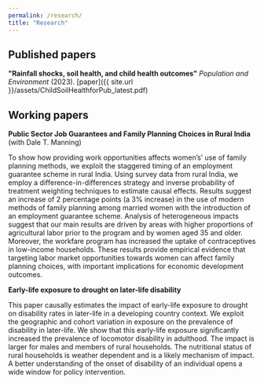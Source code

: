 ```yaml
---
permalink: /research/
title: "Research"
---
```

## Published papers
**"Rainfall shocks, soil health, and child health outcomes"** *Population and Environment* (2023). [paper]({{ site.url }}/assets/ChildSoilHealthforPub_latest.pdf)
## Working papers

**Public Sector Job Guarantees and Family Planning Choices in Rural India** (with Dale T. Manning)

To show how providing work opportunities affects women’s’ use of family planning methods, we exploit the staggered timing of an employment guarantee scheme in rural India. Using survey data from rural India, we employ a difference-in-differences strategy and inverse probability of treatment weighting techniques to estimate causal effects. Results suggest an increase of 2 percentage points (a 3% increase) in the use of modern methods of family planning among married women with the introduction of an employment guarantee scheme. Analysis of heterogeneous impacts suggest that our main results are driven by areas with higher proportions of agricultural labor prior to the program and by women aged 35 and older. Moreover, the workfare program has increased the uptake of contraceptives in low-income households. These results provide empirical evidence that targeting labor market opportunities towards women can affect family planning choices, with important implications for economic development outcomes.

**Early-life exposure to drought on later-life disability**

This paper causally estimates the impact of early-life exposure to drought on disability rates in later-life in a developing country context. We exploit the geographic and cohort variation in exposure on the prevalence of disability in later-life. We show that this early-life exposure significantly increased the prevalence of locomotor disability in adulthood. The impact is larger for males and members of rural households. The nutritional status of rural households is weather dependent and is a likely mechanism of impact. A better understanding of the onset of disability of an individual opens a wide window for policy intervention.


